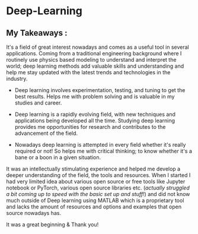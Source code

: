 # Deep-Learning


## My Takeaways :

It's a field of great interest nowadays and comes as a useful tool in several applications. Coming from a traditional engineering background where I routinely use physics based modeling to understand and interpret the world; deep learning methods add valuable skills and understanding and help me stay updated with the latest trends and technologies in the industry.


- Deep learning involves experimentation, testing, and tuning to get the best results. Helps me with problem solving and is valuable in my studies and career.


- Deep learning is a rapidly evolving field, with new techniques and applications being developed all the time. Studying deep learning provides me  opportunities for research and contributes to the advancement of the field.


- Nowadays deep learning is attempted in every field whether it's really required or not! So helps me with critical thinking; to know whether it's a bane or a boon in a given situation.   


It was an intellectually stimulating experience and helped me develop a deeper understanding of the field, the tools and resources. When I started I had very limited idea about various open source or free tools like Jupyter notebook or PyTorch, various open source libraries etc. (*actually struggled a bit coming up to speed with the basic set up and stuff!*) and did not know much outside of Deep learning using MATLAB which is a proprietary tool and lacks the amount of resources and options and examples that open source nowadays has.


It was a great beginning & Thank you!
